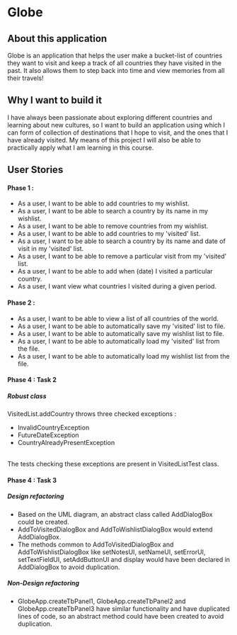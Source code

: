 # Globe

## About this application 
Globe is an application that helps the user make a bucket-list of countries they want to visit and keep a 
track of all countries they have visited in the past. It also allows them to step back into time and view memories 
from all their travels!
## Why I want to build it 
I have always been passionate about exploring different countries and learning about new cultures, so I want to
build an application using which I can form of collection of destinations that I hope to visit, and the
ones that I have already visited. My means of this project I will also be able to practically apply what I am learning
in this course.

## User Stories 
#### Phase 1 :
- As a user, I want to be able to add countries to my wishlist.
- As a user, I want to be able to search a country by its name in my wishlist.
- As a user, I want to be able to remove countries from my wishlist.
- As a user, I want to be able to add countries to my 'visited' list.
- As a user, I want to be able to search a country by its name and date of visit in my 'visited' list. 
- As a user, I want to be able to remove a particular visit from my 'visited' list.
- As a user, I want to be able to add when (date) I visited a particular country.
- As a user, I want view what countries I visited during a given period.


#### Phase 2 :
- As a user, I want to be able to view a list of all countries of the world.
- As a user, I want to be able to automatically save my 'visited' list to file.
- As a user, I want to be able to automatically save my wishlist list to file.
- As a user, I want to be able to automatically load my 'visited' list from the file.
- As a user, I want to be able to automatically load my wishlist list from the file.


#### Phase 4 : Task 2
##### Robust class
VisitedList.addCountry throws three checked exceptions :
- InvalidCountryException
- FutureDateException
- CountryAlreadyPresentException
<br />
The tests checking these exceptions are present in VisitedListTest class.


#### Phase 4 : Task 3
##### Design refactoring
- Based on the UML diagram, an abstract class called AddDialogBox could be created.
- AddToVisitedDialogBox and AddToWishlistDialogBox would extend AddDialogBox.
- The methods common to AddToVisitedDialogBox and AddToWishlistDialogBox like setNotesUI, 
setNameUI, setErrorUI, setTextFieldUI, setAddButtonUI and display would have been declared in AddDialogBox
 to avoid duplication.
##### Non-Design refactoring
- GlobeApp.createTbPanel1, GlobeApp.createTbPanel2 and GlobeApp.createTbPanel3 have similar
  functionality and have duplicated lines of code, so an abstract method could have been created to
  avoid duplication.
